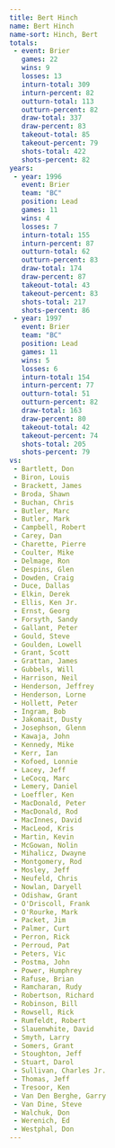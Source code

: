 ```yaml
---
title: Bert Hinch
name: Bert Hinch
name-sort: Hinch, Bert
totals:
 - event: Brier
   games: 22
   wins: 9
   losses: 13
   inturn-total: 309
   inturn-percent: 82
   outturn-total: 113
   outturn-percent: 82
   draw-total: 337
   draw-percent: 83
   takeout-total: 85
   takeout-percent: 79
   shots-total: 422
   shots-percent: 82
years:
 - year: 1996
   event: Brier
   team: "BC"
   position: Lead
   games: 11
   wins: 4
   losses: 7
   inturn-total: 155
   inturn-percent: 87
   outturn-total: 62
   outturn-percent: 83
   draw-total: 174
   draw-percent: 87
   takeout-total: 43
   takeout-percent: 83
   shots-total: 217
   shots-percent: 86
 - year: 1997
   event: Brier
   team: "BC"
   position: Lead
   games: 11
   wins: 5
   losses: 6
   inturn-total: 154
   inturn-percent: 77
   outturn-total: 51
   outturn-percent: 82
   draw-total: 163
   draw-percent: 80
   takeout-total: 42
   takeout-percent: 74
   shots-total: 205
   shots-percent: 79
vs:
 - Bartlett, Don
 - Biron, Louis
 - Brackett, James
 - Broda, Shawn
 - Buchan, Chris
 - Butler, Marc
 - Butler, Mark
 - Campbell, Robert
 - Carey, Dan
 - Charette, Pierre
 - Coulter, Mike
 - Delmage, Ron
 - Despins, Glen
 - Dowden, Craig
 - Duce, Dallas
 - Elkin, Derek
 - Ellis, Ken Jr.
 - Ernst, Georg
 - Forsyth, Sandy
 - Gallant, Peter
 - Gould, Steve
 - Goulden, Lowell
 - Grant, Scott
 - Grattan, James
 - Gubbels, Will
 - Harrison, Neil
 - Henderson, Jeffrey
 - Henderson, Lorne
 - Hollett, Peter
 - Ingram, Bob
 - Jakomait, Dusty
 - Josephson, Glenn
 - Kawaja, John
 - Kennedy, Mike
 - Kerr, Ian
 - Kofoed, Lonnie
 - Lacey, Jeff
 - LeCocq, Marc
 - Lemery, Daniel
 - Loeffler, Ken
 - MacDonald, Peter
 - MacDonald, Rod
 - MacInnes, David
 - MacLeod, Kris
 - Martin, Kevin
 - McGowan, Nolin
 - Mihalicz, Dwayne
 - Montgomery, Rod
 - Mosley, Jeff
 - Neufeld, Chris
 - Nowlan, Daryell
 - Odishaw, Grant
 - O'Driscoll, Frank
 - O'Rourke, Mark
 - Packet, Jim
 - Palmer, Curt
 - Perron, Rick
 - Perroud, Pat
 - Peters, Vic
 - Postma, John
 - Power, Humphrey
 - Rafuse, Brian
 - Ramcharan, Rudy
 - Robertson, Richard
 - Robinson, Bill
 - Rowsell, Rick
 - Rumfeldt, Robert
 - Slauenwhite, David
 - Smyth, Larry
 - Somers, Grant
 - Stoughton, Jeff
 - Stuart, Darol
 - Sullivan, Charles Jr.
 - Thomas, Jeff
 - Tresoor, Ken
 - Van Den Berghe, Garry
 - Van Dine, Steve
 - Walchuk, Don
 - Werenich, Ed
 - Westphal, Don
---
```

